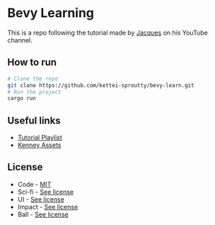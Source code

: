 # Bevy Learning

This is a repo following the tutorial made by [Jacques](https://www.youtube.com/@jacques-dev) on his YouTube channel.

## How to run

 
```bash
# Clone the repo
git clone https://github.com/kettei-sproutty/bevy-learn.git
# Run the project
cargo run
```

## Useful links

- [Tutorial Playlist](https://www.youtube.com/watch?v=TQt-v_bFdao&list=PLVnntJRoP85JHGX7rGDu6LaF3fmDDbqyd)
- [Kenney Assets](https://kenney.nl/assets)

## License

- Code - [MIT](https://opensource.org/license/mit/)
- Sci-fi - [See license](assets/audio/sci-fi/License.txt)
- UI - [See license](assets/audio/ui/License.txt)
- Impact - [See license](assets/audio/impact/License.txt)
- Ball - [See license](assets/sprites/ball/License.txt)
